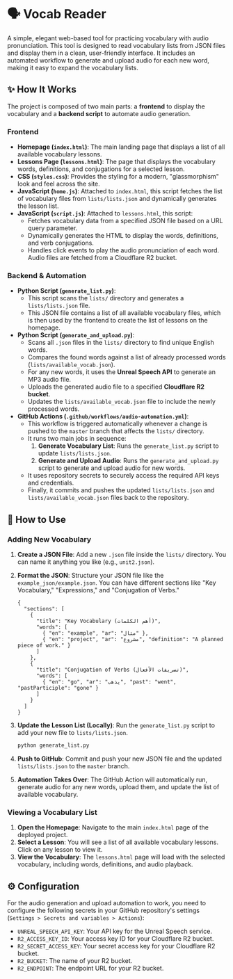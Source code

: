 # 🗣️ Vocab Reader

A simple, elegant web-based tool for practicing vocabulary with audio pronunciation. This tool is designed to read vocabulary lists from JSON files and display them in a clean, user-friendly interface. It includes an automated workflow to generate and upload audio for each new word, making it easy to expand the vocabulary lists.

## ✨ How It Works

The project is composed of two main parts: a **frontend** to display the vocabulary and a **backend script** to automate audio generation.

### Frontend

- **Homepage (`index.html`)**: The main landing page that displays a list of all available vocabulary lessons.
- **Lessons Page (`lessons.html`)**: The page that displays the vocabulary words, definitions, and conjugations for a selected lesson.
- **CSS (`styles.css`)**: Provides the styling for a modern, "glassmorphism" look and feel across the site.
- **JavaScript (`home.js`)**: Attached to `index.html`, this script fetches the list of vocabulary files from `lists/lists.json` and dynamically generates the lesson list.
- **JavaScript (`script.js`)**: Attached to `lessons.html`, this script:
    - Fetches vocabulary data from a specified JSON file based on a URL query parameter.
    - Dynamically generates the HTML to display the words, definitions, and verb conjugations.
    - Handles click events to play the audio pronunciation of each word. Audio files are fetched from a Cloudflare R2 bucket.

### Backend & Automation

- **Python Script (`generate_list.py`)**:
    - This script scans the `lists/` directory and generates a `lists/lists.json` file.
    - This JSON file contains a list of all available vocabulary files, which is then used by the frontend to create the list of lessons on the homepage.
- **Python Script (`generate_and_upload.py`)**:
    - Scans all `.json` files in the `lists/` directory to find unique English words.
    - Compares the found words against a list of already processed words (`lists/available_vocab.json`).
    - For any new words, it uses the **Unreal Speech API** to generate an MP3 audio file.
    - Uploads the generated audio file to a specified **Cloudflare R2 bucket**.
    - Updates the `lists/available_vocab.json` file to include the newly processed words.
- **GitHub Actions (`.github/workflows/audio-automation.yml`)**:
    - This workflow is triggered automatically whenever a change is pushed to the `master` branch that affects the `lists/` directory.
    - It runs two main jobs in sequence:
        1. **Generate Vocabulary List**: Runs the `generate_list.py` script to update `lists/lists.json`.
        2. **Generate and Upload Audio**: Runs the `generate_and_upload.py` script to generate and upload audio for new words.
    - It uses repository secrets to securely access the required API keys and credentials.
    - Finally, it commits and pushes the updated `lists/lists.json` and `lists/available_vocab.json` files back to the repository.

## 🚀 How to Use

### Adding New Vocabulary

1. **Create a JSON File**: Add a new `.json` file inside the `lists/` directory. You can name it anything you like (e.g., `unit2.json`).
2. **Format the JSON**: Structure your JSON file like the `example_json/example.json`. You can have different sections like "Key Vocabulary," "Expressions," and "Conjugation of Verbs."
    
    ```
    {
      "sections": [
        {
          "title": "Key Vocabulary (أهم الكلمات)",
          "words": [
            { "en": "example", "ar": "مثال" },
            { "en": "project", "ar": "مشروع", "definition": "A planned piece of work." }
          ]
        },
        {
          "title": "Conjugation of Verbs (تصريفات الأفعال)",
          "words": [
            { "en": "go", "ar": "يذهب", "past": "went", "pastParticiple": "gone" }
          ]
        }
      ]
    }
    
    ```
    
3. **Update the Lesson List (Locally)**: Run the `generate_list.py` script to add your new file to `lists/lists.json`.

    ```bash
    python generate_list.py
    ```

4. **Push to GitHub**: Commit and push your new JSON file and the updated `lists/lists.json` to the `master` branch.
5. **Automation Takes Over**: The GitHub Action will automatically run, generate audio for any new words, upload them, and update the list of available vocabulary.

### Viewing a Vocabulary List

1. **Open the Homepage**: Navigate to the main `index.html` page of the deployed project.
2. **Select a Lesson**: You will see a list of all available vocabulary lessons. Click on any lesson to view it.
3. **View the Vocabulary**: The `lessons.html` page will load with the selected vocabulary, including words, definitions, and audio playback.

## ⚙️ Configuration

For the audio generation and upload automation to work, you need to configure the following secrets in your GitHub repository's settings (`Settings > Secrets and variables > Actions`):

- `UNREAL_SPEECH_API_KEY`: Your API key for the Unreal Speech service.
- `R2_ACCESS_KEY_ID`: Your access key ID for your Cloudflare R2 bucket.
- `R2_SECRET_ACCESS_KEY`: Your secret access key for your Cloudflare R2 bucket.
- `R2_BUCKET`: The name of your R2 bucket.
- `R2_ENDPOINT`: The endpoint URL for your R2 bucket.
